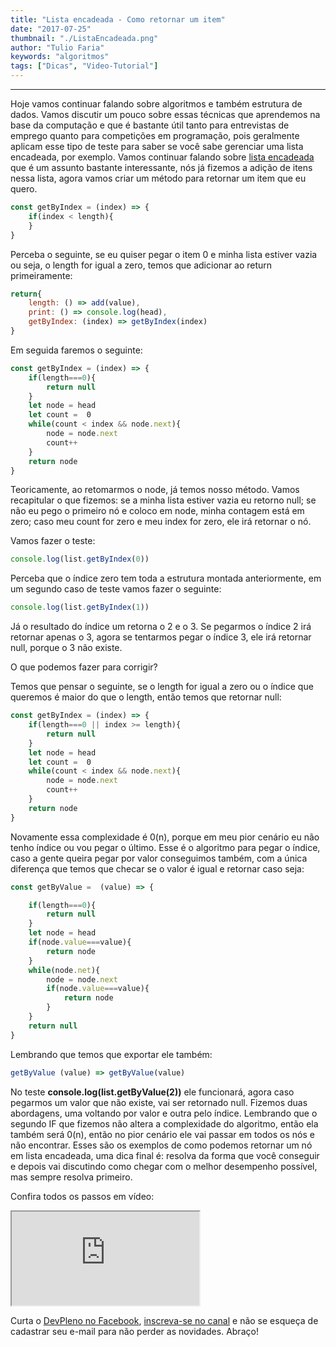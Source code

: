 ```yaml
---
title: "Lista encadeada - Como retornar um item"
date: "2017-07-25"
thumbnail: "./ListaEncadeada.png"
author: "Tulio Faria"
keywords: "algoritmos"
tags: ["Dicas", "Video-Tutorial"]
---
```


---
Hoje vamos continuar falando sobre algoritmos e também estrutura de dados. Vamos discutir um pouco sobre essas técnicas que aprendemos na base da computação e que é bastante útil tanto para entrevistas de emprego quanto para competições em programação, pois geralmente aplicam esse tipo de teste para saber se você sabe gerenciar uma lista encadeada, por exemplo. Vamos continuar falando sobre [lista encadeada](https://www.devpleno.com/lista-encadeada-adicionar-no/) que é um assunto bastante interessante, nós já fizemos a adição de itens nessa lista, agora vamos criar um método para retornar um item que eu quero.

```jsx {numberLines: true}
const getByIndex = (index) => {
    if(index < length){
    }
}
```
Perceba o seguinte, se eu quiser pegar o item 0 e minha lista estiver vazia ou seja, o length for igual a zero, temos que adicionar ao return primeiramente:  

```jsx {numberLines: true}
return{
    length: () => add(value),
    print: () => console.log(head),
    getByIndex: (index) => getByIndex(index)
}
```

Em seguida faremos o seguinte:

```jsx {numberLines: true}
const getByIndex = (index) => {
    if(length===0){
        return null
    }
    let node = head
    let count =  0
    while(count < index && node.next){
        node = node.next
        count++
    }
    return node
}
```

Teoricamente, ao retomarmos o node, já temos nosso método. Vamos recapitular o que fizemos: se a minha lista estiver vazia eu retorno null; se não eu pego o primeiro nó e coloco em node, minha contagem está em zero; caso meu count for zero e meu index for zero, ele irá retornar o nó. 

Vamos fazer o teste:

```jsx {numberLines: true}
console.log(list.getByIndex(0))
```

Perceba que o índice zero tem toda a estrutura montada anteriormente, em um segundo caso de teste vamos fazer o seguinte:

```jsx {numberLines: true}
console.log(list.getByIndex(1))
```

Já o resultado do índice um retorna o 2 e o 3. Se pegarmos o índice 2 irá retornar apenas o 3, agora se tentarmos pegar o índice 3, ele irá retornar null, porque o 3 não existe. 

O que podemos fazer para corrigir? 

Temos que pensar o seguinte, se o length for igual a zero ou o índice que queremos é maior do que o length, então temos que retornar null:

```jsx {numberLines: true}
const getByIndex = (index) => {
    if(length===0 || index >= length){
        return null
    }
    let node = head
    let count =  0
    while(count < index && node.next){
        node = node.next
        count++
    }
    return node
}
```

Novamente essa complexidade é 0(n), porque em meu pior cenário eu não tenho índice ou vou pegar o último. Esse é o algoritmo para pegar o índice, caso a gente queira pegar por valor conseguimos também, com a única diferença que temos que checar se o valor é igual e retornar caso seja:

```jsx {numberLines: true}
const getByValue =  (value) => {

    if(length===0){
        return null
    }
    let node = head
    if(node.value===value){
        return node
    }
    while(node.net){
        node = node.next
        if(node.value===value){
            return node
        }
    }
    return null
}
```

Lembrando que temos que exportar ele também:

```jsx {numberLines: true}
getByValue (value) => getByValue(value)
```

No teste **console.log(list.getByValue(2))** ele funcionará, agora caso pegarmos um valor que não existe, vai ser retornado null. Fizemos duas abordagens, uma voltando por valor e outra pelo índice. Lembrando que o segundo IF que fizemos não altera a complexidade do algoritmo, então ela também será 0(n), então no pior cenário ele vai passar em todos os nós e não encontrar. Esses são os exemplos de como podemos retornar um nó em lista encadeada, uma dica final é: resolva da forma que você conseguir e depois vai discutindo como chegar com o melhor desempenho possível, mas sempre resolva primeiro. 

Confira todos os passos em vídeo: 

<div class="embed-responsive embed-responsive-16by9 mb-4">
  <iframe class="embed-responsive-item" src="https://www.youtube.com/embed/yUz6MlTPAfU" allowfullscreen></iframe>
</div>  

Curta o [DevPleno no Facebook](https://www.facebook.com/devpleno), [inscreva-se no canal](https://www.youtube.com/devplenocom) e não se esqueça de cadastrar seu e-mail para não perder as novidades. Abraço!